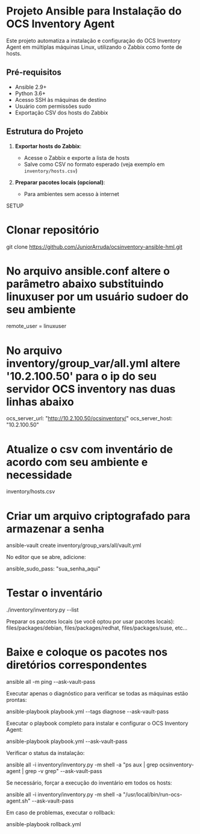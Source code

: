 # Projeto Ansible para Instalação do OCS Inventory Agent

Este projeto automatiza a instalação e configuração do OCS Inventory Agent em múltiplas máquinas Linux, utilizando o Zabbix como fonte de hosts.

## Pré-requisitos

- Ansible 2.9+
- Python 3.6+
- Acesso SSH às máquinas de destino
- Usuário com permissões sudo
- Exportação CSV dos hosts do Zabbix

## Estrutura do Projeto

1. **Exportar hosts do Zabbix**:
   - Acesse o Zabbix e exporte a lista de hosts
   - Salve como CSV no formato esperado (veja exemplo em `inventory/hosts.csv`)

2. **Preparar pacotes locais (opcional)**:
   - Para ambientes sem acesso à internet

SETUP

# Clonar repositório

git clone https://github.com/JuniorArruda/ocsinventory-ansible-hml.git

# No arquivo ansible.conf altere o parâmetro abaixo substituindo linuxuser por um usuário sudoer do seu ambiente

remote_user = linuxuser

# No arquivo inventory/group_var/all.yml altere '10.2.100.50' para o ip do seu servidor OCS inventory nas duas linhas abaixo

ocs_server_url: "http://10.2.100.50/ocsinventory/"
ocs_server_host: "10.2.100.50"

# Atualize o csv com inventário de acordo com seu ambiente e necessidade

inventory/hosts.csv

# Criar um arquivo criptografado para armazenar a senha
ansible-vault create inventory/group_vars/all/vault.yml

No editor que se abre, adicione:

ansible_sudo_pass: "sua_senha_aqui"

# Testar o inventário
./inventory/inventory.py --list

Preparar os pacotes locais (se você optou por usar pacotes locais):
files/packages/debian, files/packages/redhat, files/packages/suse, etc...
# Baixe e coloque os pacotes nos diretórios correspondentes

ansible all -m ping --ask-vault-pass

Executar apenas o diagnóstico para verificar se todas as máquinas estão prontas:

ansible-playbook playbook.yml --tags diagnose --ask-vault-pass

Executar o playbook completo para instalar e configurar o OCS Inventory Agent:

ansible-playbook playbook.yml --ask-vault-pass

Verificar o status da instalação:

ansible all -i inventory/inventory.py -m shell -a "ps aux | grep ocsinventory-agent | grep -v grep" --ask-vault-pass

Se necessário, forçar a execução do inventário em todos os hosts:

ansible all -i inventory/inventory.py -m shell -a "/usr/local/bin/run-ocs-agent.sh" --ask-vault-pass

Em caso de problemas, executar o rollback:

ansible-playbook rollback.yml
